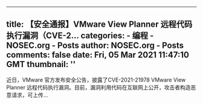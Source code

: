 
---
title: 【安全通报】VMware View Planner 远程代码执行漏洞（CVE-2...
categories: 
    - 编程
    - NOSEC.org - Posts
author: NOSEC.org - Posts
comments: false
date: Fri, 05 Mar 2021 11:47:10 GMT
thumbnail: ''
---

<div>   
近日，VMware 官方发布安全公告，披露了CVE-2021-21978 VMware View Planner 远程代码执行漏洞。目前，漏洞利用代码在互联网上公开，攻击者构造恶意请求，可上传...  
</div>
            